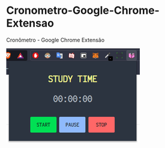 # Cronometro-Google-Chrome-Extensao
Cronômetro - Google Chrome Extensão

<img src="cron.png" alt="">




